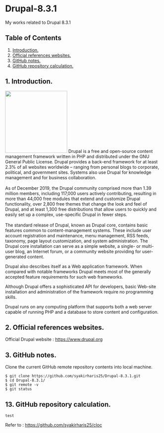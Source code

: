 # Drupal-8.3.1
My works related to Drupal 8.3.1

## Table of Contents
1. [Introduction.](#introduction)
2. [Official references websites.](#references)
3. [GitHub notes.](#github)
4. [GitHub repository calculation.](#calculation)

<a name="introduction"></a>
## 1. Introduction.
<img src="C.png" height="200">
Drupal is a free and open-source content management framework written in PHP and distributed under the GNU General Public License. Drupal provides a back-end framework for at least 2.3% of all websites worldwide – ranging from personal blogs to corporate, political, and government sites. Systems also use Drupal for knowledge management and for business collaboration.
<br /><br />
As of December 2019, the Drupal community comprised more than 1.39 million members, including 117,000 users actively contributing, resulting in more than 44,000 free modules that extend and customize Drupal functionality, over 2,800 free themes that change the look and feel of Drupal, and at least 1,300 free distributions that allow users to quickly and easily set up a complex, use-specific Drupal in fewer steps.
<br /><br />
The standard release of Drupal, known as Drupal core, contains basic features common to content-management systems. These include user account registration and maintenance, menu management, RSS feeds, taxonomy, page layout customization, and system administration. The Drupal core installation can serve as a simple website, a single- or multi-user blog, an Internet forum, or a community website providing for user-generated content.

Drupal also describes itself as a Web application framework. When compared with notable frameworks Drupal meets most of the generally accepted feature requirements for such web frameworks.

Although Drupal offers a sophisticated API for developers, basic Web-site installation and administration of the framework require no programming skills.

Drupal runs on any computing platform that supports both a web server capable of running PHP and a database to store content and configuration.

<a name="references"></a>
## 2. Official references websites. <br />
Official Drupal website : https://www.drupal.org <br />

<a name="github"></a>
## 3. GitHub notes.
Clone the current GitHub remote repository contents into local machine.
```
$ git clone https://github.com/syakirharis25/Drupal-8.3.1.git
$ cd Drupal-8.3.1/
$ git remote -v
$ git status
```

<a name="calculation"></a>
## 13. GitHub repository calculation.
```
test
```
Refer to : https://github.com/syakirharis25/cloc
